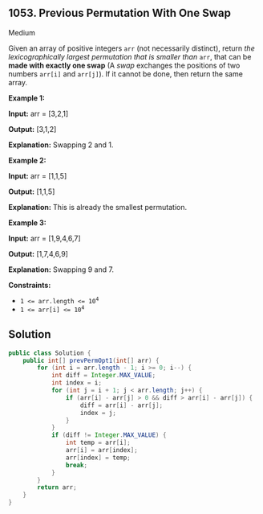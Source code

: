 ## 1053\. Previous Permutation With One Swap

Medium

Given an array of positive integers `arr` (not necessarily distinct), return _the lexicographically largest permutation that is smaller than_ `arr`, that can be **made with exactly one swap** (A _swap_ exchanges the positions of two numbers `arr[i]` and `arr[j]`). If it cannot be done, then return the same array.

**Example 1:**

**Input:** arr = [3,2,1]

**Output:** [3,1,2]

**Explanation:** Swapping 2 and 1.

**Example 2:**

**Input:** arr = [1,1,5]

**Output:** [1,1,5]

**Explanation:** This is already the smallest permutation.

**Example 3:**

**Input:** arr = [1,9,4,6,7]

**Output:** [1,7,4,6,9]

**Explanation:** Swapping 9 and 7.

**Constraints:**

*   <code>1 <= arr.length <= 10<sup>4</sup></code>
*   <code>1 <= arr[i] <= 10<sup>4</sup></code>

## Solution

```java
public class Solution {
    public int[] prevPermOpt1(int[] arr) {
        for (int i = arr.length - 1; i >= 0; i--) {
            int diff = Integer.MAX_VALUE;
            int index = i;
            for (int j = i + 1; j < arr.length; j++) {
                if (arr[i] - arr[j] > 0 && diff > arr[i] - arr[j]) {
                    diff = arr[i] - arr[j];
                    index = j;
                }
            }
            if (diff != Integer.MAX_VALUE) {
                int temp = arr[i];
                arr[i] = arr[index];
                arr[index] = temp;
                break;
            }
        }
        return arr;
    }
}
```